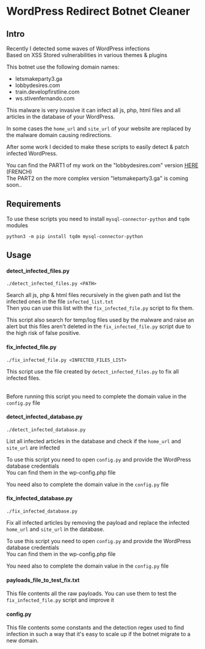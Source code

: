 # WordPress Redirect Botnet Cleaner 

## Intro 

Recently I detected some waves of WordPress infections<br>
Based on XSS Stored vulnerabilities in various themes & plugins

This botnet use the following domain names:
- letsmakeparty3.ga
- lobbydesires.com
- train.developfirstline.com
- ws.stivenfernando.com

This malware is very invasive it can infect all js, php, html files and all articles in the database of your WordPress.

In some cases the `home_url` and `site_url` of your website are replaced by the malware domain causing redirections.

After some work I decided to make these scripts to easily detect & patch infected WordPress.

You can find the PART1 of my work on the "lobbydesires.com" version [HERE](https://medium.com/@guillaume.muh/lobbydesires-botnet-927bbc139457) (FRENCH)<br>
The PART2 on the more complex version "letsmakeparty3.ga" is coming soon.. 


## Requirements
To use these scripts you need to install `mysql-connector-python` and `tqdm` modules
```
python3 -m pip install tqdm mysql-connector-python
```

## Usage

#### detect_infected_files.py
```
./detect_infected_files.py <PATH>
```
Search all js, php & html files recursively in the given path and list the infected ones in the file `infected_list.txt`<br>
Then you can use this list with the `fix_infected_file.py` script to fix them.

This script also search for temp/log files used by the malware and raise an alert but this files aren't deleted in the `fix_infected_file.py` script due to the high risk of false positive.

#### fix_infected_file.py
```
./fix_infected_file.py <INFECTED_FILES_LIST>
```
This script use the file created by `detect_infected_files.py` to fix all infected files.<br><br>

Before running this script you need to complete the domain value in the `config.py` file


#### detect_infected_database.py
```
./detect_infected_database.py
```
List all infected articles in the database and check if the `home_url` and `site_url` are infected

To use this script you need to open `config.py` and provide the WordPress database credentials 
<br>You can find them in the wp-config.php file

You need also to complete the domain value in the `config.py` file



#### fix_infected_database.py
```
./fix_infected_database.py
```
Fix all infected articles by removing the payload and replace the infected `home_url` and `site_url` in the database.

To use this script you need to open `config.py` and provide the WordPress database credentials 
<br>You can find them in the wp-config.php file

You need also to complete the domain value in the `config.py` file


#### payloads_file_to_test_fix.txt
This file contents all the raw payloads. You can use them to test the `fix_infected_file.py` script and improve it

#### config.py
This file contents some constants and the detection regex used to find infection in such a way that it's easy to scale up if the botnet migrate to a new domain.

